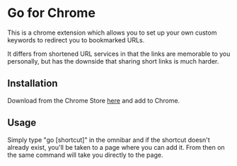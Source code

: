# Go for Chrome

This is a chrome extension which allows you to set up your own custom
keywords to redirect you to bookmarked URLs.

It differs from shortened URL services in that the links are memorable
to you personally, but has the downside that sharing short links is much
harder.

## Installation

Download from the Chrome Store [here](https://chrome.google.com/webstore/detail/go-for-chrome/iggghlfaegkacbkadnhimnjalepbfhji)
and add to Chrome.

## Usage

Simply type "go [shortcut]" in the omnibar and if the shortcut doesn't
already exist, you'll be taken to a page where you can add it. From then
on the same command will take you directly to the page.

